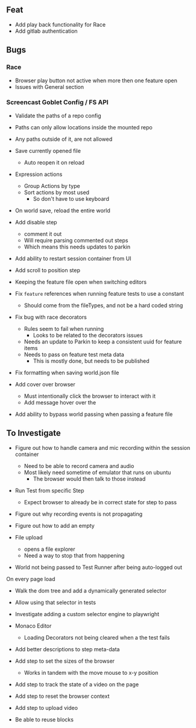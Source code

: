 ## Feat
* Add play back functionality for Race
* Add gitlab authentication

## Bugs

### Race
* Browser play button not active when more then one feature open
* Issues with General section


### Screencast Goblet Config / FS API
* Validate the paths of a repo config
* Paths can only allow locations inside the mounted repo
* Any paths outside of it, are not allowed


* Save currently opened file
  * Auto reopen it on reload

* Expression actions
  * Group Actions by type
  * Sort actions by most used
    * So don't have to use keyboard


* On world save, reload the entire world


* Add disable step
  * comment it out
  * Will require parsing commented out steps
  * Which means this needs updates to parkin


* Add ability to restart session container from UI
* Add scroll to position step

* Keeping the feature file open when switching editors


* Fix `feature` references when running feature tests to use a constant
  * Should come from the fileTypes, and not be a hard coded string


* Fix bug with race decorators
  * Rules seem to fail when running
    * Looks to be related to the decorators issues
  * Needs an update to Parkin to keep a consistent uuid for feature items
  * Needs to pass on feature test meta data
    * This is mostly done, but needs to be published


* Fix formatting when saving world.json file
* Add cover over browser
  * Must intentionally click the browser to interact with it
  * Add message hover over the 
* Add ability to bypass world passing when passing a feature file


## To Investigate
* Figure out how to handle camera and mic recording within the session container
  * Need to be able to record camera and audio
  * Most likely need sometime of emulator that runs on ubuntu
    * The browser would then talk to those instead

* Run Test from specific Step 
  * Expect browser to already be in correct state for step to pass

* Figure out why recording events is not propagating
* Figure out how to add an empty 
* File upload
  * opens a file explorer
  * Need a way to stop that from happening


* World not being passed to Test Runner after being auto-logged out

On every page load
* Walk the dom tree and add a dynamically generated selector
* Allow using that selector in tests
* Investigate adding a custom selector engine to playwright


* Monaco Editor
  * Loading Decorators not being cleared when a the test fails


* Add better descriptions to step meta-data
* Add step to set the sizes of the browser
  * Works in tandem with the move mouse to x-y position
* Add step to track the state of a video on the page
* Add step to reset the browser context
* Add step to upload video
* Be able to reuse blocks
